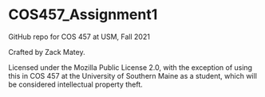 # COS457_Assignment1

GitHub repo for COS 457 at USM, Fall 2021

Crafted by Zack Matey.

Licensed under the Mozilla Public License 2.0, with the exception of using this in COS 457 at the University of Southern Maine as a student, which will be considered intellectual property theft.

